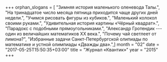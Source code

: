 +++
orphan_slogans = [ "Зимняя история маленького оленевода Талы.", "На тринадцатое число месяца пятница приходится чаще других дней недели.", "Учимся рисовать фигуры из кубиков.", "Маленький колокол своими руками.", "Удивительная история картины «Чёрный квадрат».", "Парадокс с подобными прямоугольниками.", "Александр Гротендик --- один из величайших математиков XX века.", "Почему чай светлеет от лимона?", "Избранные задачи Санкт-Петербургской олипиады по математике и устной олимпиады «Дважды два».",]
month = "02"
date = "2017-05-25T15:50:35+03:00"
title = "Журнал «Квантик»"
year = "2015"
+++
